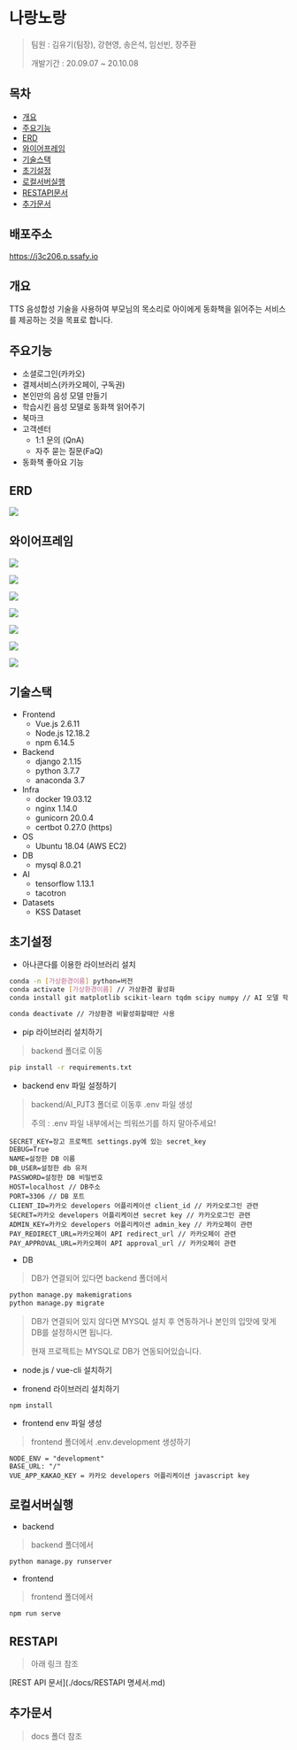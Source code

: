 # 나랑노랑

> 팀원 : 김유기(팀장), 강현영, 송은석, 임선빈, 장주환
>
> 개발기간 : 20.09.07 ~ 20.10.08



## 목차

- [개요](#개요)
- [주요기능](#주요기능)
- [ERD](#ERD)
- [와이어프레임](#와이어프레임)
- [기술스택](#기술스택)
- [초기설정](#초기설정)
- [로컬서버실행](#로컬서버실행)
- [RESTAPI문서](#restapi문서)
- [추가문서](#추가문서)



## 배포주소

https://j3c206.p.ssafy.io



## 개요

TTS 음성합성 기술을 사용하여 부모님의 목소리로 아이에게 동화책을 읽어주는 서비스를 제공하는 것을 목표로 합니다.



## 주요기능
* 소셜로그인(카카오)
* 결제서비스(카카오페이, 구독권)
* 본인만의 음성 모델 만들기
* 학습시킨 음성 모델로 동화책 읽어주기
* 북마크
* 고객센터
  * 1:1 문의 (QnA)
  * 자주 묻는 질문(FaQ)
* 동화책 좋아요 기능



## ERD

![](./docs/image/erd.png)



## 와이어프레임

![](./docs/image/image-20200915173741238.png)

![](./docs/image/image-20200915173804294.png)

![](./docs/image/image-20200915173841020.png)

![](./docs/image/image-20200915173912559.png)

![](./docs/image/image-20200915174003480.png)

![](./docs/image/image-20200915174036842.png)

![](./docs/image/image-20200915174058231.png)



## 기술스택

* Frontend
  * Vue.js 2.6.11
  * Node.js 12.18.2
  * npm 6.14.5
* Backend
  * django 2.1.15
  * python 3.7.7
  * anaconda 3.7
* Infra
  * docker 19.03.12
  * nginx 1.14.0
  * gunicorn 20.0.4
  * certbot 0.27.0 (https)
* OS
  * Ubuntu 18.04 (AWS EC2)
* DB 
  * mysql 8.0.21
* AI
  * tensorflow 1.13.1
  * tacotron
* Datasets
  * KSS Dataset



## 초기설정

- 아나콘다를 이용한 라이브러리 설치

```bash
conda -n [가상환경이름] python=버전
conda activate [가상환경이름] // 가상환경 활성화
conda install git matplotlib scikit-learn tqdm scipy numpy // AI 모델 학습을 위한 라이브러리

conda deactivate // 가상환경 비활성화할때만 사용
```



- pip 라이브러리 설치하기

> backend 폴더로 이동

```bash
pip install -r requirements.txt
```



- backend env 파일 설정하기

> backend/AI_PJT3 폴더로 이동후 .env 파일 생성
>
> 주의 : .env 파일 내부에서는 띄워쓰기를 하지 말아주세요!

```.env
SECRET_KEY=장고 프로젝트 settings.py에 있는 secret_key
DEBUG=True
NAME=설정한 DB 이름
DB_USER=설정한 db 유저
PASSWORD=설정한 DB 비밀번호
HOST=localhost // DB주소 
PORT=3306 // DB 포트
CLIENT_ID=카카오 developers 어플리케이션 client_id // 카카오로그인 관련
SECRET=카카오 developers 어플리케이션 secret key // 카카오로그인 관련
ADMIN_KEY=카카오 developers 어플리케이션 admin_key // 카카오페이 관련
PAY_REDIRECT_URL=카카오페이 API redirect_url // 카카오페이 관련 
PAY_APPROVAL_URL=카카오페이 API approval_url // 카카오페이 관련
```



- DB

> DB가 연결되어 있다면 backend 폴더에서

```bash
python manage.py makemigrations
python manage.py migrate
```

> DB가 연결되어 있지 않다면 MYSQL 설치 후 연동하거나 본인의 입맛에 맞게 DB를 설정하시면 됩니다.
>
> 현재 프로젝트는 MYSQL로 DB가 연동되어있습니다.



- node.js / vue-cli 설치하기

- fronend 라이브러리 설치하기

```
npm install 
```



- frontend env 파일 생성

> frontend 폴더에서 .env.development 생성하기

```.env.development
NODE_ENV = "development"
BASE_URL: "/"
VUE_APP_KAKAO_KEY = 카카오 developers 어플리케이션 javascript key
```



## 로컬서버실행

- backend

> backend 폴더에서

```bash
python manage.py runserver
```



- frontend

> frontend 폴더에서

```bash
npm run serve
```



## RESTAPI

> 아래 링크 참조

[REST API 문서](./docs/RESTAPI 명세서.md)



## 추가문서

> docs 폴더 참조
